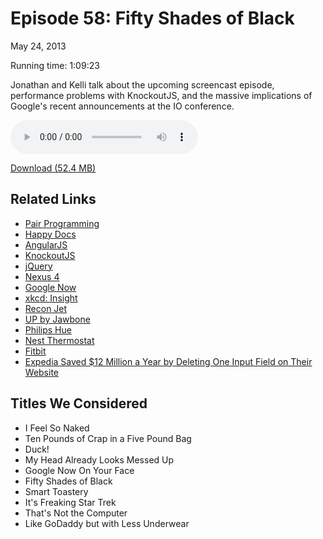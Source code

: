 Episode 58: Fifty Shades of Black
====
May 24, 2013

Running time: 1:09:23

Jonathan and Kelli talk about the upcoming screencast episode, performance problems with KnockoutJS, and the massive implications of Google's recent announcements at the IO conference.

<audio preload="auto" controls>
	<source src="https://s3.amazonaws.com/nitch/Episode_58_Fifty_Shades_of_Black.mp3" type="audio/mpeg" />
	<source src="https://s3.amazonaws.com/nitch/Episode_58_Fifty_Shades_of_Black.ogg" type="audio/ogg" />
</audio>

[Download (52.4 MB)](https://s3.amazonaws.com/nitch/Episode_58_Fifty_Shades_of_Black.mp3 "Episode 58: Fifty Shades of Black")

## Related Links

* [Pair Programming](http://en.wikipedia.org/wiki/Pair_programming "Pair programming - Wikipedia, the free encyclopedia")
* [Happy Docs](http://happydocs.net/ "Happy Docs – Painless documentation for API developers")
* [AngularJS](http://angularjs.org/ "AngularJS — Superheroic JavaScript MVW Framework")
* [KnockoutJS](http://knockoutjs.com/ "Knockout : Home")
* [jQuery](http://jquery.com/ "jQuery")
* [Nexus 4](http://www.google.com/nexus/4/ "Nexus 4 - Google")
* [Google Now](http://www.google.com/landing/now/ "Google")
* [xkcd: Insight](http://xkcd.com/ "xkcd: Insight")
* [Recon Jet](http://jet.reconinstruments.com/ "")
* [UP by Jawbone](https://jawbone.com/up "UP by Jawbone | Know yourself. Live better.")
* [Philips Hue](http://www.meethue.com/ "Philips hue")
* [Nest Thermostat](http://nest.com/ "Nest | The Learning&nbsp;Thermostat | Home")
* [Fitbit](http://www.fitbit.com/ "Fitbit")
* [Expedia Saved $12 Million a Year by Deleting One Input Field on Their Website](http://www.geekosystem.com/expedia-12-million-field-delete/)

## Titles We Considered

* I Feel So Naked
* Ten Pounds of Crap in a Five Pound Bag
* Duck!
* My Head Already Looks Messed Up
* Google Now On Your Face
* Fifty Shades of Black
* Smart Toastery
* It's Freaking Star Trek
* That's Not the Computer
* Like GoDaddy but with Less Underwear

